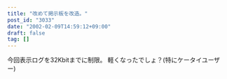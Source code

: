 ```yaml
---
title: "改めて掲示板を改造。"
post_id: "3033"
date: "2002-02-09T14:59:12+09:00"
draft: false
tag: []
---
```



今回表示ログを32Kbitまでに制限。 軽くなったでしょ？(特にケータイユーザー)
